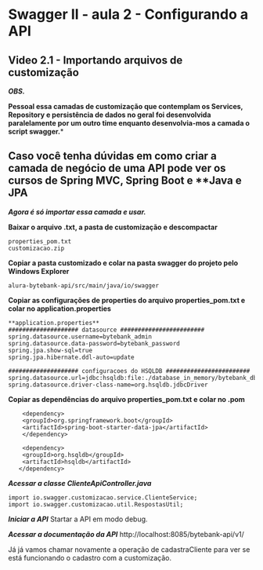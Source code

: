# Swagger II - aula 2 - Configurando a API

## Video 2.1 - Importando arquivos de customização

***OBS.***

**Pessoal essa camadas de customização que contemplam os Services, Repository e persistência de dados no geral foi desenvolvida paralelamente por um outro time enquanto desenvolvia-mos a camada o script swagger.***

## Caso você tenha dúvidas em como criar a camada de negócio de uma API pode ver os cursos de **Spring MVC**,  **Spring Boot** e **Java e JPA ##


***Agora é só importar essa camada e usar.***


**Baixar o arquivo .txt, a pasta de customização e descompactar**
```
properties_pom.txt
customizacao.zip
```

**Copiar a pasta customizado e colar na pasta swagger do projeto pelo Windows Explorer**
```
alura-bytebank-api/src/main/java/io/swagger
```

**Copiar as configurações de properties do arquivo properties_pom.txt e colar no application.properties**
```
**application.properties**
#################### datasource ########################
spring.datasource.username=bytebank_admin
spring.datasource.data-password=bytebank_password
spring.jpa.show-sql=true
spring.jpa.hibernate.ddl-auto=update

#################### configuracoes do HSQLDB ########################
spring.datasource.url=jdbc:hsqldb:file:./database_in_memory/bytebank_db
spring.datasource.driver-class-name=org.hsqldb.jdbcDriver
```

**Copiar as dependências do arquivo properties_pom.txt e colar no .pom**
```
    <dependency>
	<groupId>org.springframework.boot</groupId>
	<artifactId>spring-boot-starter-data-jpa</artifactId>
    </dependency>
		
    <dependency>
	<groupId>org.hsqldb</groupId>
	<artifactId>hsqldb</artifactId>
   </dependency>
```

***Acessar a classe ClienteApiController.java***
```
import io.swagger.customizacao.service.ClienteService;
import io.swagger.customizacao.util.RespostasUtil;
```
***Iniciar a API***
Startar a API em modo debug.

***Acessar a documentação da API***
http://localhost:8085/bytebank-api/v1/

Já já vamos chamar novamente a operação de cadastraCliente para ver se está funcionando o cadastro com a customização.
